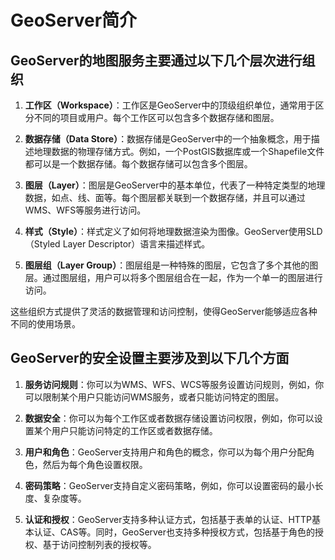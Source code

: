 # GeoServer简介

## GeoServer的地图服务主要通过以下几个层次进行组织

1. **工作区（Workspace）**：工作区是GeoServer中的顶级组织单位，通常用于区分不同的项目或用户。每个工作区可以包含多个数据存储和图层。

2. **数据存储（Data Store）**：数据存储是GeoServer中的一个抽象概念，用于描述地理数据的物理存储方式。例如，一个PostGIS数据库或一个Shapefile文件都可以是一个数据存储。每个数据存储可以包含多个图层。

3. **图层（Layer）**：图层是GeoServer中的基本单位，代表了一种特定类型的地理数据，如点、线、面等。每个图层都关联到一个数据存储，并且可以通过WMS、WFS等服务进行访问。

4. **样式（Style）**：样式定义了如何将地理数据渲染为图像。GeoServer使用SLD（Styled Layer Descriptor）语言来描述样式。

5. **图层组（Layer Group）**：图层组是一种特殊的图层，它包含了多个其他的图层。通过图层组，用户可以将多个图层组合在一起，作为一个单一的图层进行访问。

这些组织方式提供了灵活的数据管理和访问控制，使得GeoServer能够适应各种不同的使用场景。

## GeoServer的安全设置主要涉及到以下几个方面

1. **服务访问规则**：你可以为WMS、WFS、WCS等服务设置访问规则，例如，你可以限制某个用户只能访问WMS服务，或者只能访问特定的图层。

2. **数据安全**：你可以为每个工作区或者数据存储设置访问权限，例如，你可以设置某个用户只能访问特定的工作区或者数据存储。

3. **用户和角色**：GeoServer支持用户和角色的概念，你可以为每个用户分配角色，然后为每个角色设置权限。

4. **密码策略**：GeoServer支持自定义密码策略，例如，你可以设置密码的最小长度、复杂度等。

5. **认证和授权**：GeoServer支持多种认证方式，包括基于表单的认证、HTTP基本认证、CAS等。同时，GeoServer也支持多种授权方式，包括基于角色的授权、基于访问控制列表的授权等。
